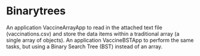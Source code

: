 # Binarytrees
An application VaccineArrayApp to read in the attached text file (vaccinations.csv) and store the data items within a traditional array (a single array of objects).
An application VaccineBSTApp to perform the same tasks, but using a Binary Search Tree (BST) instead of an array.
